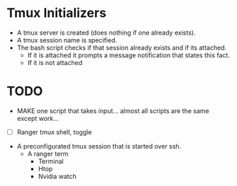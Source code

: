 # Tmux Initializers

* A tmux server is created (does nothing if one already exists).
* A tmux session name is specified.
* The bash script checks if that session already exists and if its attached.
	* If it is attached it prompts a message notification that states this fact.
	* If it is not attached 

# TODO

* MAKE one script that takes input... almost all scripts are the same except work...
* [ ] Ranger tmux shell, toggle
* A preconfigurated tmux session that is started over ssh.
  * A ranger term
	* Terminal
	* Htop
	* Nvidia watch

